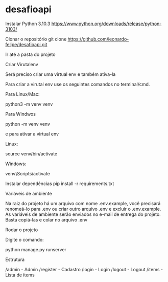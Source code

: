 # desafioapi
 
Instalar Python 3.10.3 https://www.python.org/downloads/release/python-3103/

Clonar o repositório
git clone https://github.com/leonardo-felipe/desafioapi.git

Ir até a pasta do projeto
 
Criar Virutalenv

Será preciso criar uma virtual env e também ativa-la

Para criar a virutal env use os seguintes comandos no terminal/cmd.

Para Linux/Mac:

python3 -m venv venv

Para Windwos

python -m venv venv

e para ativar a virtual env

Linux:

source venv/bin/activate

Windows:

venv\Scripts\activate

Instalar dependências
pip install -r requirements.txt

Variáveis de ambiente

Na raiz do projeto há um arquivo com nome .env.example, você precisará renomeá-lo para .env ou criar outro arquivo .env e excluir o .env.example. As variáveis de ambiente serão enviados no e-mail de entrega do projeto. Basta copiá-las e colar no arquivo .env


Rodar o projeto

Digite o comando:

python manage.py runserver


Estrutura

/admin     - Admin
/register  - Cadastro
/login     - Login
/logout    - Logout
/items     - Lista de items



